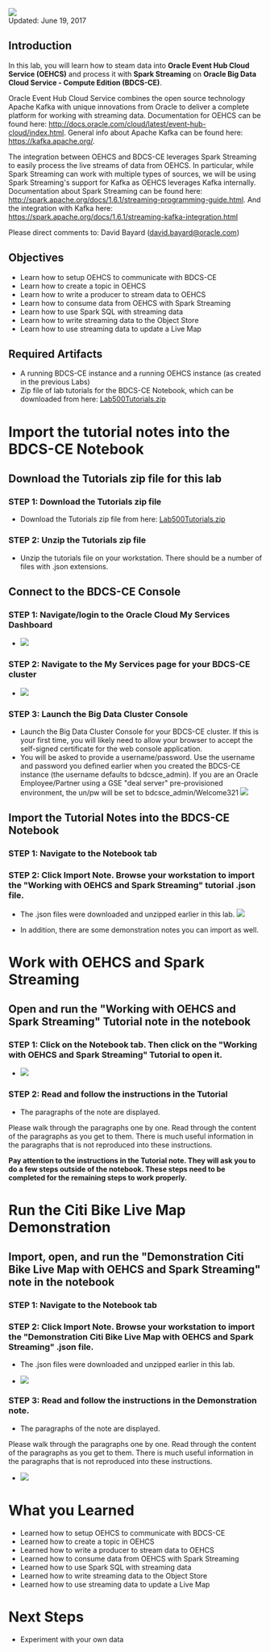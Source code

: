 ![](images/500/500.JPG)  
Updated: June 19, 2017

## Introduction

In this lab, you will learn how to steam data into **Oracle Event Hub Cloud Service (OEHCS)** and process it with **Spark Streaming** on **Oracle Big Data Cloud Service - Compute Edition (BDCS-CE)**.  

Oracle Event Hub Cloud Service combines the open source technology Apache Kafka with unique innovations from Oracle to deliver a complete platform for working with streaming data.  Documentation for OEHCS can be found here: <http://docs.oracle.com/cloud/latest/event-hub-cloud/index.html>.  General info about Apache Kafka can be found here: <https://kafka.apache.org/>.

The integration between OEHCS and BDCS-CE leverages Spark Streaming to easily process the live streams of data from OEHCS.  In particular, while Spark Streaming can work with multiple types of sources, we will be using Spark Streaming's support for Kafka as OEHCS leverages Kafka internally.  Documentation about Spark Streaming can be found here: <http://spark.apache.org/docs/1.6.1/streaming-programming-guide.html>.  And the integration with Kafka here: <https://spark.apache.org/docs/1.6.1/streaming-kafka-integration.html>

Please direct comments to: David Bayard (david.bayard@oracle.com)

## Objectives

- Learn how to setup OEHCS to communicate with BDCS-CE
- Learn how to create a topic in OEHCS
- Learn how to write a producer to stream data to OEHCS
- Learn how to consume data from OEHCS with Spark Streaming
- Learn how to use Spark SQL with streaming data
- Learn how to write streaming data to the Object Store
- Learn how to use streaming data to update a Live Map

## Required Artifacts

- A running BDCS-CE instance and a running OEHCS instance (as created in the previous Labs)
- Zip file of lab tutorials for the BDCS-CE Notebook, which can be downloaded from here: [Lab500Tutorials.zip](files/Lab500Tutorials.zip)

# Import the tutorial notes into the BDCS-CE Notebook

## Download the Tutorials zip file for this lab

### **STEP 1**: Download the Tutorials zip file 

- Download the Tutorials zip file from here: [Lab500Tutorials.zip](files/Lab500Tutorials.zip)

### **STEP 2**: Unzip the Tutorials zip file

- Unzip the tutorials file on your workstation.  There should be a number of files with .json extensions.


## Connect to the BDCS-CE Console

### **STEP 1**: Navigate/login to the Oracle Cloud My Services Dashboard  

- ![](images/300/snap0011988.jpg) 

### **STEP 2**: Navigate to the My Services page for your BDCS-CE cluster

- ![](images/300/snap0011989.jpg)  

### **STEP 3**: Launch the Big Data Cluster Console

- Launch the Big Data Cluster Console for your BDCS-CE cluster.  If this is your first time, you will likely need to allow your browser to accept the self-signed certificate for the web console application.
- You will be asked to provide a username/password.  Use the username and password you defined earlier when you created the BDCS-CE instance (the username defaults to bdcsce_admin).  If you are an Oracle Employee/Partner using a GSE "deal server" pre-provisioned environment, the un/pw will be set to bdcsce_admin/Welcome321
  ![](images/300/firstLogin.gif)

## Import the Tutorial Notes into the BDCS-CE Notebook

### **STEP 1**: Navigate to the Notebook tab  


### **STEP 2**: Click Import Note.  Browse your workstation to import the "Working with OEHCS and Spark Streaming" tutorial .json file.

- The .json files were downloaded and unzipped earlier in this lab.
![](images/500/snap0012013.jpg)

- In addition, there are some demonstration notes you can import as well.



# Work with OEHCS and Spark Streaming

## Open and run the "Working with OEHCS and Spark Streaming" Tutorial note in the notebook

### **STEP 1**: Click on the Notebook tab.  Then click on the "Working with OEHCS and Spark Streaming" Tutorial to open it. 

- ![](images/500/snap0012012.jpg) 

### **STEP 2**: Read and follow the instructions in the Tutorial

- The paragraphs of the note are displayed. 

Please walk through the paragraphs one by one. Read through the content of the paragraphs as you get to them. There is much useful information in the paragraphs that is not reproduced into these instructions.

**Pay attention to the instructions in the Tutorial note.  They will ask you to do a few steps outside of the notebook.  These steps need to be completed for the remaining steps to work properly.**


# Run the Citi Bike Live Map Demonstration

## Import, open, and run the "Demonstration Citi Bike Live Map with OEHCS and Spark Streaming" note in the notebook

### **STEP 1**: Navigate to the Notebook tab  


### **STEP 2**: Click Import Note.  Browse your workstation to import the "Demonstration Citi Bike Live Map with OEHCS and Spark Streaming" .json file.

- The .json files were downloaded and unzipped earlier in this lab.


- ![](images/500/snap0012014.jpg) 

### **STEP 3**: Read and follow the instructions in the Demonstration note.

- The paragraphs of the note are displayed. 

Please walk through the paragraphs one by one. Read through the content of the paragraphs as you get to them. There is much useful information in the paragraphs that is not reproduced into these instructions.

- ![](images/500/DemoLiveMap.gif) 


# What you Learned

- Learned how to setup OEHCS to communicate with BDCS-CE
- Learned how to create a topic in OEHCS
- Learned how to write a producer to stream data to OEHCS
- Learned how to consume data from OEHCS with Spark Streaming
- Learned how to use Spark SQL with streaming data
- Learned how to write streaming data to the Object Store
- Learned how to use streaming data to update a Live Map

# Next Steps

- Experiment with your own data